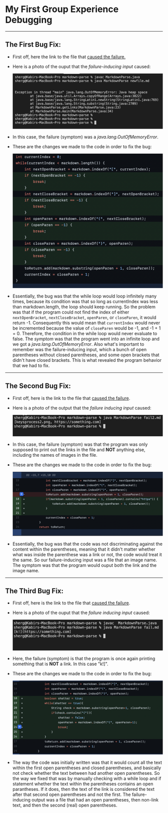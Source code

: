 # My First Group Experience Debugging

---

## **The First Bug Fix:**

* First off, here the link to the file that [caused the failure.](https://github.com/phrzdgal/markdown-parse/blob/main/newfile.md) 

* Here is a photo of the ouput that the *failure-inducing input* caused:

    ![Image](bug1failureoutput.png)

* In this case, the failure (symptom) was a *java.lang.OutOfMemoryError*.

* These are the changes we made to the code in order to fix the bug:

    ![Image](bug1fix.png)

* Essentially, the bug was that the while loop would loop infinitely many times, because its condition was that so long as currentIndex was less than markdown.length, the loop should keep running. So the problem was that if the program could not find the index of either `nextOpenBracket`, `nextCloseBracket`, `openParen`, or `closeParen`, it would return -1. Consequently this would mean that `currentIndex` would never be incremented because the value of `closeParen` would be -1, and -1 + 1 = 0. Therefore, the condition in the while loop would never evaluate to false. The *symptom* was that the program went into an infinite loop and we got a *java.lang.OutOfMemoryError*. Also what's important to remember was the failure-inducing input, which a bunch of open parentheses without closed parentheses, and some open brackets that didn't have closed brackets. This is what revealed the program behavior that we had to fix.


---

## **The Second Bug Fix:**

* First off, here is the link to the file that [caused the failure](https://github.com/fighterkabir/markdown-parse/commit/0e05f82551ef8c36d66acbe3d82309b472dfdd9d).

* Here is a photo of the output that the *failure inducing input* caused:

    ![Image](bug2failureoutput.png)

* In this case, the failure (symptom) was that the program was only supposed to print out the links in the file and **NOT** anything else, including the names of images in the file.

* These are the changes we made to the code in order to fix the bug:

    ![Image](bug2fix.png)

* Essentially, the bug was that the code was not discriminating against the content within the parentheses, meaning that it didn't matter whether what was inside the parenthese was a link or not, the code would treat it the same. So our failure-inducing input was a file that an image name. The symptom was that the program would ouput both the link and the image name.

---

## **The Third Bug Fix:**

* First off, here is the link to the file that [caused the failure](https://github.com/fantasticfishman/markdown-parse/commit/5c75bdd0f93c274757cfc52fb43b521f0a53cd9c).

* Here is a photo of the ouput that the *failure inducing input* caused:

    ![Image](bug3failureoutput.png)

* Here, the failure (symptom) is that the program is once again printing something that is **NOT** a link. In this case "k!]". 

* These are the changes we made to the code in order to fix the bug:

    ![Image](bug3fix.png)

* The way the code was initially written was that it would count all the text within the first open parentheses and closed parentheses, and basically not check whether the text between had another open parentheses. So the way we fixed that was by manually checking with a while loop and if statement whether the text within the parentheses contains an open parantheses. If it does, then the text of the link is considered the text after that second open parentheses and not the first. The failure-inducing output was a file that had an open parentheses, then non-link text, and then the second (real) open parentheses.
